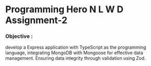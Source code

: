 # Programming Hero N L W D Assignment-2

### Objective :

develop a Express application with TypeScript as the programming language, integrating MongoDB with Mongoose for effective data management. Ensuring data integrity through validation using Zod.
